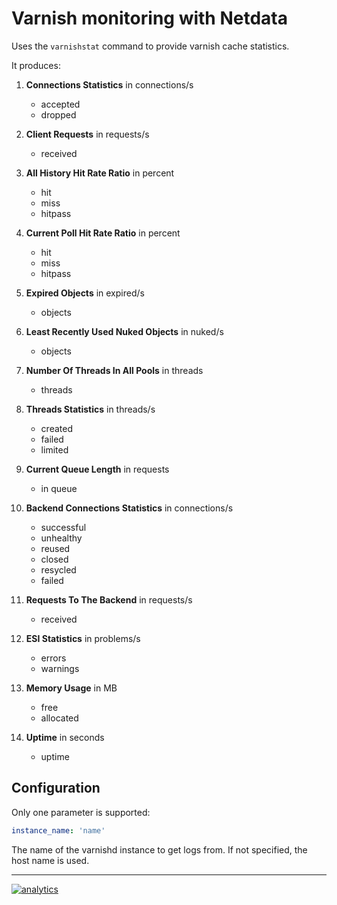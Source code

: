 # Varnish monitoring with Netdata

Uses the `varnishstat` command to provide varnish cache statistics.

It produces:

1.  **Connections Statistics** in connections/s

    -   accepted
    -   dropped

2.  **Client Requests** in requests/s

    -   received

3.  **All History Hit Rate Ratio** in percent

    -   hit
    -   miss
    -   hitpass

4.  **Current Poll Hit Rate Ratio** in percent

    -   hit
    -   miss
    -   hitpass

5.  **Expired Objects** in expired/s

    -   objects

6.  **Least Recently Used Nuked Objects** in nuked/s

    -   objects

7.  **Number Of Threads In All Pools** in threads

    -   threads

8.  **Threads Statistics** in threads/s

    -   created
    -   failed
    -   limited

9.  **Current Queue Length** in requests

    -   in queue

10. **Backend Connections Statistics** in connections/s

    -   successful
    -   unhealthy
    -   reused
    -   closed
    -   resycled
    -   failed

11. **Requests To The Backend** in requests/s

    -   received

12. **ESI Statistics** in problems/s

    -   errors
    -   warnings

13. **Memory Usage** in MB

    -   free
    -   allocated

14. **Uptime** in seconds

    -   uptime

## Configuration

Only one parameter is supported:

```yaml
instance_name: 'name'
```

The name of the varnishd instance to get logs from. If not specified, the host name is used.

---

[![analytics](https://www.google-analytics.com/collect?v=1&aip=1&t=pageview&_s=1&ds=github&dr=https%3A%2F%2Fgithub.com%2Fnetdata%2Fnetdata&dl=https%3A%2F%2Fmy-netdata.io%2Fgithub%2Fcollectors%2Fpython.d.plugin%2Fvarnish%2FREADME&_u=MAC~&cid=5792dfd7-8dc4-476b-af31-da2fdb9f93d2&tid=UA-64295674-3)](<>)
